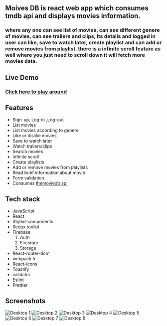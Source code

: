 ## Moives DB is react web app which consumes tmdb api and displays movies information.

### where any one can see list of movies, can see different genere of movies, can see trailers and clips, its details and logged in user can like, save to watch later, create playlist and can add or remove movies from playlist. there is a infinite scroll feature as well where you just need to scroll down it will fetch more movies data.

## Live Demo

### [Click here to play around](https://movies-dbt.netlify.app/)

## Features

- Sign-up, Log-in ,Log-out
- List movies
- List movies according to genere
- Like or dislike movies
- Save to watch later
- Watch trailers/clips
- Search movies
- Infinite scroll
- Create playlists
- Add or remove movies from playlists
- Read brief information about movie
- Form validation
- Consumes [themoviedb api](https://www.themoviedb.org/documentation/api)

## Tech stack

- JavaScript
- React
- Styled-components
- Redux toolkit
- Firebase
  1. Auth
  1. Firestore
  1. Storage
- React-router-dom
- webpack 5
- React-icons
- Toastify
- validator
- Eslint
- Prettier

## Screenshots

![Desktop 1](https://github.com/ddepu11/movies-db/blob/master/screenschots/1.png)
![Desktop 2](https://github.com/ddepu11/movies-db/blob/master/screenschots/2.png)
![Desktop 3](https://github.com/ddepu11/movies-db/blob/master/screenschots/3.png)
![Desktop 4](https://github.com/ddepu11/movies-db/blob/master/screenschots/4.png)
![Desktop 5](https://github.com/ddepu11/movies-db/blob/master/screenschots/5.png)
![Desktop 6](https://github.com/ddepu11/movies-db/blob/master/screenschots/6.png)
![Desktop 7](https://github.com/ddepu11/movies-db/blob/master/screenschots/7.png)
![Desktop 8](https://github.com/ddepu11/movies-db/blob/master/screenschots/8.png)
